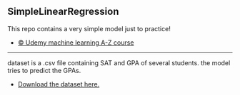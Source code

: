 ## SimpleLinearRegression

This repo contains a very simple model just to practice!
* [© Udemy machine learning A-Z course](https://www.udemy.com/course/machinelearning/) 
_____________________________________________________________________________________________________
dataset is a .csv file containing SAT and GPA of several students. the model tries to predict the GPAs.
* [Download the dataset here.](https://www.kaggle.com/luddarell/101-simple-linear-regressioncsv/activity) 
